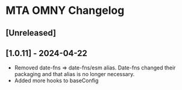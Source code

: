 # MTA OMNY Changelog

## [Unreleased]

## [1.0.11] - 2024-04-22

- Removed date-fns => date-fns/esm alias. Date-fns changed their packaging and that alias is no longer necessary.
- Added more hooks to baseConfig
